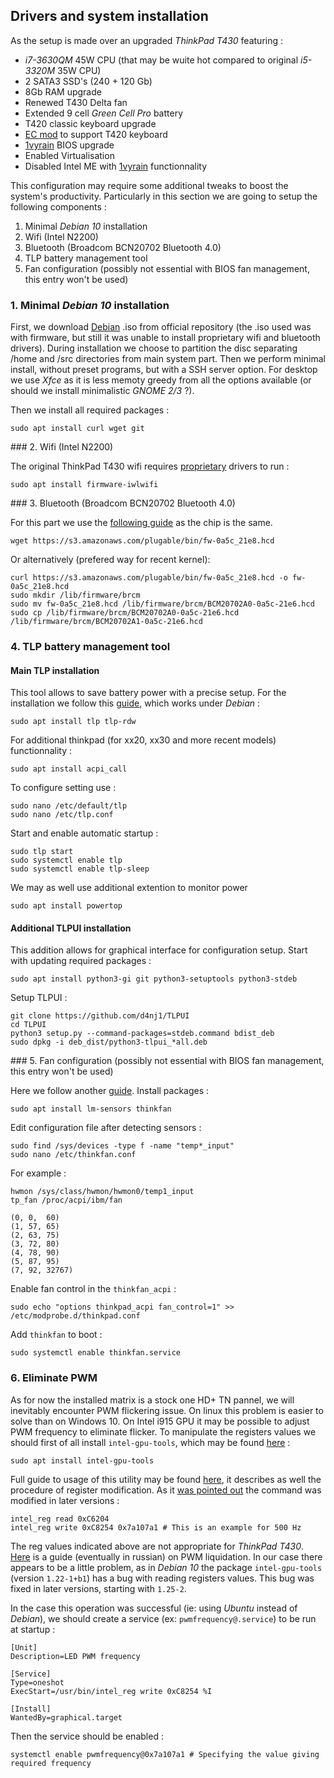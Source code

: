 ## Drivers and system installation

As the setup is made over an upgraded *ThinkPad T430* featuring :

- *i7-3630QM* 45W CPU (that may be wuite hot compared to original *i5-3320M* 35W CPU)
- 2 SATA3 SSD's (240 + 120 Gb) 
- 8Gb RAM upgrade
- Renewed T430 Delta fan
- Extended 9 cell *Green Cell Pro* battery
- T420 classic keyboard upgrade
- [EC mod](https://github.com/hamishcoleman/thinkpad-ec) to support T420 keyboard
- [1vyrain](https://github.com/n4ru/1vyrain) BIOS upgrade
- Enabled Virtualisation
- Disabled Intel ME with [1vyrain](https://github.com/n4ru/1vyrain) functionnality

This configuration may require some additional tweaks to boost the system's productivity.
Particularly in this section we are going to setup the following components :

1. Minimal *Debian 10* installation
2. Wifi (Intel N2200)
3. Bluetooth (Broadcom BCN20702 Bluetooth 4.0)
4. TLP battery management tool
5. Fan configuration (possibly not essential with BIOS fan management, this entry won't be used)

### 1. Minimal *Debian 10* installation

First, we download [Debian](https://www.debian.org/releases/index.fr.html) .iso from official repository (the .iso used was with firmware, but still it was unable to install proprietary wifi and bluetooth drivers).
During installation we choose to partition the disc separating /home and /src directories from main system part. 
Then we perform minimal install, without preset programs, but with a SSH server option.
For desktop we use *Xfce* as it is less memoty greedy from all the options available (or should we install minimalistic *GNOME 2/3* ?).

Then we install all required packages :

```
sudo apt install curl wget git
```

### 2. Wifi (Intel N2200)

The original ThinkPad T430 wifi requires [proprietary](https://wiki.debian.org/fr/iwlwifi) drivers to run :

```
sudo apt install firmware-iwlwifi
```

### 3. Bluetooth (Broadcom BCN20702 Bluetooth 4.0)

For this part we use the [following guide](https://plugable.com/2014/06/23/plugable-usb-bluetooth-adapter-solving-hfphsp-profile-issues-on-linux/) as the chip is the same.

```
wget https://s3.amazonaws.com/plugable/bin/fw-0a5c_21e8.hcd
```

Or alternatively (prefered way for recent kernel):

```
curl https://s3.amazonaws.com/plugable/bin/fw-0a5c_21e8.hcd -o fw-0a5c_21e8.hcd
sudo mkdir /lib/firmware/brcm
sudo mv fw-0a5c_21e8.hcd /lib/firmware/brcm/BCM20702A0-0a5c-21e6.hcd
sudo cp /lib/firmware/brcm/BCM20702A0-0a5c-21e6.hcd /lib/firmware/brcm/BCM20702A1-0a5c-21e6.hcd
```

### 4. TLP battery management tool

#### Main TLP installation

This tool allows to save battery power with a precise setup.
For the installation we follow this [guide](http://doc.ubuntu-fr.org/tlp), which works under *Debian* :

```
sudo apt install tlp tlp-rdw 
```

For additional thinkpad (for xx20, xx30 and more recent models) functionnality :

```
sudo apt install acpi_call
```

To configure setting use :

```
sudo nano /etc/default/tlp
sudo nano /etc/tlp.conf
```

Start and enable automatic startup :

```
sudo tlp start
sudo systemctl enable tlp
sudo systemctl enable tlp-sleep
```

We may as well use additional extention to monitor power

```
sudo apt install powertop
```

#### Additional TLPUI installation

This addition allows for graphical interface for configuration setup.
Start with updating required packages :

```
sudo apt install python3-gi git python3-setuptools python3-stdeb
```

Setup TLPUI :

```
git clone https://github.com/d4nj1/TLPUI
cd TLPUI
python3 setup.py --command-packages=stdeb.command bdist_deb
sudo dpkg -i deb_dist/python3-tlpui_*all.deb
```

### 5. Fan configuration (possibly not essential with BIOS fan management, this entry won't be used)

Here we follow another [guide](https://gist.github.com/Yatoom/1c80b8afe7fa47a938d3b667ce234559).
Install packages :

```
sudo apt install lm-sensors thinkfan
```

Edit configuration file after detecting sensors :

```
sudo find /sys/devices -type f -name "temp*_input"
sudo nano /etc/thinkfan.conf
```

For example :

```
hwmon /sys/class/hwmon/hwmon0/temp1_input 
tp_fan /proc/acpi/ibm/fan  

(0,	0,	60) 
(1,	57,	65) 
(2,	63,	75) 
(3,	72,	80) 
(4,	78,	90) 
(5,	87,	95) 
(7,	92,	32767)
```

Enable fan control in the `thinkfan_acpi` :

```
sudo echo "options thinkpad_acpi fan_control=1" >> /etc/modprobe.d/thinkpad.conf
```

Add `thinkfan` to boot :

```
sudo systemctl enable thinkfan.service
```



### 6. Eliminate PWM 

As for now the installed matrix is a stock one HD+ TN pannel, we will inevitably encounter PWM flickering issue.
On linux this problem is easier to solve than on Windows 10.
On Intel i915 GPU it may be possible to adjust PWM frequency to eliminate flicker. 
To manipulate the registers values we should first of all install `intel-gpu-tools`, which may be found [here](https://github.com/mkuoppal/intel-gpu-tools) :

```
sudo apt install intel-gpu-tools
```

Full guide to usage of this utility may be found [here](https://devbraindom.blogspot.com/2013/03/eliminate-led-screen-flicker-with-intel.html), it describes as well the procedure of register modification.
As it [was pointed out](https://bbs.archlinux.org/viewtopic.php?id=202353) the command was modified in later versions :

```
intel_reg read 0xC6204
intel_reg write 0xC8254 0x7a107a1 # This is an example for 500 Hz
```

The reg values indicated above are not appropriate for *ThinkPad T430*.
[Here](https://github.com/ThinkPadThink/Thinkpadthinkpad/blob/master/PWM.md) is a guide (eventually in russian) on PWM liquidation. 
In our case there appears to be a little problem, as in *Debian 10* the package `intel-gpu-tools` (version `1.22-1+b1`) has a bug with reading registers values.
This bug was fixed in later versions, starting with `1.25-2`.

In the case this operation was successful (ie: using *Ubuntu* instead of *Debian*), we should create a service (ex: `pwmfrequency@.service`) to be run at startup :

```
[Unit]
Description=LED PWM frequency 

[Service]
Type=oneshot
ExecStart=/usr/bin/intel_reg write 0xC8254 %I  

[Install]
WantedBy=graphical.target
```

Then the service should be enabled :

```
systemctl enable pwmfrequency@0x7a107a1 # Specifying the value giving required frequency
```